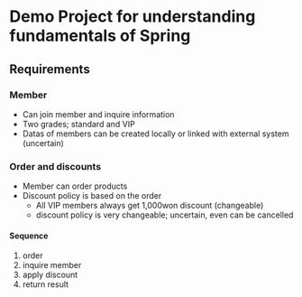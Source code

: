# Demo Project for understanding fundamentals of Spring

## Requirements

### Member
  
- Can join member and inquire information
- Two grades; standard and VIP
- Datas of members can be created locally or linked with external system (uncertain)

### Order and discounts

- Member can order products
- Discount policy is based on the order
    - All VIP members always get 1,000won discount (changeable)
    - discount policy is very changeable; uncertain, even can be cancelled

#### Sequence

1. order
2. inquire member
3. apply discount
4. return result